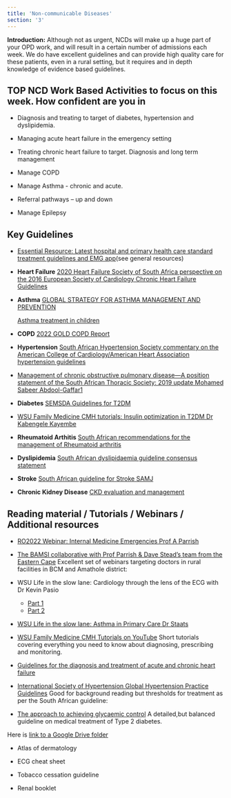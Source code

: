 ```yaml
---
title: 'Non-communicable Diseases'
section: '3'
---
```


**Introduction:** Although not as urgent, NCDs will make up a huge part of your OPD work, and will
result in a certain number of admissions each week. We do have excellent guidelines and can
provide high quality care for these patients, even in a rural setting, but it requires and in depth
knowledge of evidence based guidelines.

## TOP NCD Work Based Activities to focus on this week. How confident are you in

- Diagnosis and treating to target of diabetes, hypertension and dyslipidemia.

- Managing acute heart failure in the emergency setting

- Treating chronic heart failure to target. Diagnosis and long term management

- Manage COPD

- Manage Asthma - chronic and acute.

- Referral pathways – up and down

- Manage Epilepsy

## Key Guidelines

- [Essential Resource: Latest hospital and primary health care standard treatment guidelines and EMG app](https://drive.google.com/drive/folders/1voG8dJeKodj6u22JcG1oRrQZLV3f9Njd?usp=sharing)(see general resources)

- **Heart Failure**
[2020 Heart Failure Society of South Africa perspective on the 2016 European Society of Cardiology Chronic Heart Failure Guidelines](http://www.samj.org.za/index.php/samj/article/view/13057/9549)

- **Asthma**
[GLOBAL STRATEGY FOR ASTHMA MANAGEMENT AND PREVENTION](https://ginasthma.org/wp-content/uploads/2021/04/GINA-2021-Main-Report_FINAL_21_04_28-WMS.pdf)

    [Asthma treatment in children](https://allsa.org/wp-content/uploads/2019/03/Asthma-treatment-in-children-a-pragatic-approach.pdf)

- **COPD**
[2022 GOLD COPD Report](https://goldcopd.org/2022-gold-reports-2/)

- **Hypertension**
[South African Hypertension Society commentary on the American College of Cardiology/American Heart Association hypertension guidelines](https://www.hypertension.org.za/uploads/files/SAHS-CVJ-Comments-American-Hypertension-Association-guidelines-2019.pdf)

- [Management of chronic obstructive pulmonary disease—A position statement of the South African Thoracic Society: 2019 update Mohamed Sabeer Abdool-Gaffar1](https://pulmonology.co.za/wp-content/uploads/2020/02/Management-of-chronic-obstructive-pulmonary-disease.pdf)

- **Diabetes**
[SEMSDA Guidelines for T2DM](https://docs.mymembership.co.za/docmanager/d7a3ded1-2f30-4ff2-b566-b69abe5d7a8e/00150685.pdf)

- [WSU Family Medicine CMH tutorials: Insulin optimization in T2DM Dr Kabengele Kayembe](https://youtu.be/BsTsySO3Uo4)

- **Rheumatoid Arthitis**
[South African recommendations for the management of Rheumatoid arthritis](http://www.samj.org.za/index.php/samj/article/view/7047/5262)

- **Dyslipidemia**
[South African dyslipidaemia guideline consensus statement](http://www.samj.org.za/index.php/samj/article/view/12479/8686)

- **Stroke**
[South African guideline for Stroke SAMJ](http://www.samj.org.za/index.php/samj/article/view/4422/3005)

- **Chronic Kidney Disease**
[CKD evaluation and management](https://kdigo.org/guidelines/ckd-evaluation-and-management/)

## Reading material / Tutorials / Webinars / Additional resources

- [RO2022 Webinar: Internal Medicine Emergencies Prof A Parrish](https://youtu.be/HB6BAmTDink)

- [The BAMSI collaborative with Prof Parrish & Dave Stead’s team from the Eastern Cape](https://medeval.co.za/wp/)      Excellent set of webinars targeting doctors in rural facilities in BCM and
Amathole district:

- WSU Life in the slow lane: Cardiology through the lens of the ECG with Dr Kevin Pasio
  - [Part 1](https://youtu.be/DCONVqcY4ZY)
  - [Part 2](https://youtu.be/27uQWafWf4Y)

- [WSU Life in the slow lane: Asthma in Primary Care Dr Staats](https://youtu.be/BsTsySO3Uo4)

- [WSU Family Medicine CMH Tutorials on YouTube](https://youtube.com/playlist?list=PLaMWnazLISyxXMkVQCNwdWQLvAuSmNYL3) Short tutorials covering everything you need to know about diagnosing, prescribing and monitoring.

- [Guidelines for the diagnosis and treatment of acute and chronic heart failure](http://www.hefssa.org/images/uploads/2016_ESC_Guidelines_for_the_diagnosis_and_treatment_of_acute_and_chronic_heart_failure.pdf)

- [International Society of Hypertension Global Hypertension Practice Guidelines](guideline:https://www.ahajournals.org/doi/epub/10.1161/HYPERTENSIONAHA.120.15026) Good for background reading but thresholds for treatment as per the South African guideline:

- [The approach to achieving glycaemic control](https://safpj.co.za/index.php/safpj/article/view/4851/5755) A detailed,but balanced guideline on medical treatment of Type 2 diabetes.

Here is [link to a Google Drive folder](https://drive.google.com/drive/folders/1dxip3tJDvIMNLa3IPHIisXIb7B8sO2Ns?usp=sharing)

- Atlas of dermatology

- ECG cheat sheet

- Tobacco cessation guideline

- Renal booklet

<!--
    This is a comment and is not displayed on the website. Do not alter this text between arrows (->).
    To change the content in this file, simply retype/ copy+paste any text above, as you would in a normal text file/ word document.

    Do not change the "title:" title, or the ---. Only change the text inside '' for that section.

    The hashtag ( # ) symbols followed by a space and then text show a heading. The more #s you have, the smaller/"less important" the heading. You can add up to 6 # but we suggest max 4 #. make sure each heading is on a separate line.

    The text surrounded by double  stars ( ** ) with no space show bold text.

    <iframe> is the code for a youtube video. To link a youtube video, go onto youtube, right click on the video when watching it, and select **"Copy embed code"**, paste what you copied EXACTLY into the markdown file. OR, watch this tutorial: https://www.youtube.com/watch?v=vGHrJDmepI0 

    PDF of a learning portal page:
    
    <object data="/pdfs/PORTAL/[FILE PATH TO YOUR PDF]" type="application/pdf" width="100%" height="800px">
        <embed src="/pdfs/PORTAL/[FILE PATH TO YOUR PDF]">
            <p>This browser does not support PDFs. Please download the PDF to view it: <a href="/pdfs/PORTAL/[FILE PATH TO YOUR PDF]">Download PDF</a>.</p>
        </embed>
    </object> 

    Please refer to the "HOW TO USE" or "HOW TO USE SHORT" files for more information.
 -->